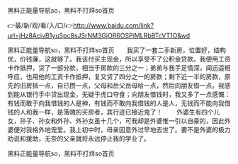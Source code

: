 黑料正能量导航so，黑料不打烊so首页

👉最/新/观/看/入/口/👉http://www.baidu.com/link?url=jHz8AcivB1yuSpc8sJSrNM3GjOR6OSPiMLRbBTcVT1O&wd

黑料正能量导航so，黑料不打烊so首页　　我买了一套二手新房，位置好，结构优，价钱廉，这就够了。我该付买主现金，所以享受不了公积金贷款。我便用工资卡作抵押，贷了一部分款，相当于房款的三分之一；弟弟与我手足情深，闻迅遥相呼应，也用他的工资卡作抵押，复又贷了四分之一的房款；剩下近一半的房款，原先的旧房抵一点，自已攒一点，父母和岳父岳母给一点，然后向朋友借一点。我感到能从银行手中贷出现金，无疑于虎口夺食；向朋友借钱时，我又多了一点感慨：有钱而敢于向我借钱的人是神，有钱而不敢向我借钱的人是人，无钱而不能向我借钱的人和我一样，是落魄的买房者，其行迹已接近鬼了！
　　外婆生有四个儿女，孙子、孙女和外孙、外孙女虽十几个，可我却是外婆惟一引以自豪的，因此外婆便对我格外地宠爱。我上初中时，母亲因意外过早地去世了。要不是外婆的极力劝说和援助，无奈的父亲就将永远停止我的学业了。


黑料正能量导航so，黑料不打烊so首页
